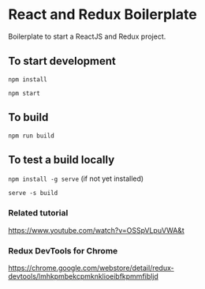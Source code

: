 # React and Redux Boilerplate
Boilerplate to start a ReactJS and Redux project.


## To start development
`npm install`

`npm start`


## To build
`npm run build`


## To test a build locally
`npm install -g serve` (if not yet installed)

`serve -s build`

### Related tutorial

<https://www.youtube.com/watch?v=OSSpVLpuVWA&t>

### Redux DevTools for Chrome

<https://chrome.google.com/webstore/detail/redux-devtools/lmhkpmbekcpmknklioeibfkpmmfibljd>
